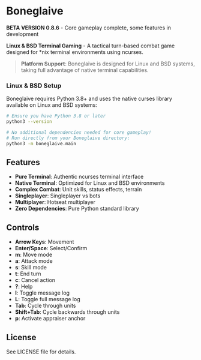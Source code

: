 # Boneglaive

**BETA VERSION 0.8.6** - Core gameplay complete, some features in development

**Linux & BSD Terminal Gaming** - A tactical turn-based combat game designed for *nix terminal environments using ncurses.

> **Platform Support**: Boneglaive is designed for Linux and BSD systems, taking full advantage of native terminal capabilities.

### Linux & BSD Setup
Boneglaive requires Python 3.8+ and uses the native curses library available on Linux and BSD systems:

```bash
# Ensure you have Python 3.8 or later
python3 --version

# No additional dependencies needed for core gameplay!
# Run directly from your Boneglaive directory:
python3 -m boneglaive.main
```


## Features

- **Pure Terminal**: Authentic ncurses terminal interface
- **Native Terminal**: Optimized for Linux and BSD environments
- **Complex Combat**: Unit skills, status effects, terrain
- **Singleplayer**: Singleplayer vs bots
- **Multiplayer**: Hotseat multiplayer
- **Zero Dependencies**: Pure Python standard library

## Controls

- **Arrow Keys**: Movement
- **Enter/Space**: Select/Confirm
- **m**: Move mode
- **a**: Attack mode  
- **s**: Skill mode
- **t**: End turn
- **c**: Cancel action
- **?**: Help
- **l**: Toggle message log
- **L**: Toggle full message log
- **Tab**: Cycle through units
- **Shift+Tab**: Cycle backwards through units
- **p**: Activate appraiser anchor

## License
See LICENSE file for details.
